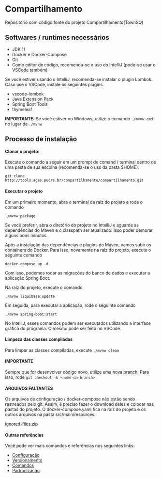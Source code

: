 # Compartilhamento

Repositório com código fonte do projeto Compartilhamento(TownSQ)

## Softwares / runtimes necessários
* JDK 11 
* Docker e Docker-Compose
* Git
* Como editor de código, recomenda-se o uso do IntelliJ (pode-se usar o VSCode também)

Se você estiver usando o IntelliJ, recomenda-se instalar o plugin Lombok. Caso use o VSCode, instale os seguintes plugins.

* vscode-lombok
* Java Extension Pack
* Spring Boot Tools
* thymeleaf

<b>IMPORTANTE:</b> Se você estiver no Windows, utilize o comando `./mvnw.cmd` no lugar de `./mvnw`

## Processo de instalação

#### Clonar o projeto:

Execute o comando a seguir em um prompt de comand / terminal dentro de uma pasta de sua escolha (recomenda-se o uso da pasta $HOME).

`git clone http://tools.ages.pucrs.br/compartilhamento/compartilhamento.git`

#### Executar o projeto

Em um primeiro momento, abra o terminal da raíz do projeto e rode o comando

`./mvnw package`

Se você preferir, abra o diretório do projeto no IntelliJ e aguarde as dependências do Maven e o classpath ser atualizado. Isso poder demorar alguns bons minutos.

Após a instalação das dependências e plugins do Maven, vamos subir os containers do Docker. Para isso, novamente na raiz do projeto, execute o seguinte comando

`docker-compose up -d`

Com isso, podemos rodar as migrações do banco de dados e executar a aplicação Spring Boot.

Na raíz do projeto, execute o comando

`./mvnw liquibase:update`

Em seguida, para executar a aplicação, rode o seguinte comando

`./mvnw spring-boot:start`

No IntelliJ, esses comandos podem ser executados utilizando a interface gráfica do programa. O mesmo pode ser feito no VSCode.

#### Limpeza das classes compiladas

Para limpar as classes compiladas, execute `./mvnw clean`

#### IMPORTANTE

Sempre que for desenvolver código novo, utilize uma nova branch. Para isso, rode `git checkout -b <nome-da-branch>`

#### ARQUIVOS FALTANTES

Os arquivos de configuração / docker-compose não estão sendo rastreados pelo git. Assim, é preciso fazer o download deles e colocar nas pastas do projeto. O docker-compose.yaml fica na raíz do projeto e os outros arquivos na pasta src/main/resources.

[ignored-files.zip](http://tools.ages.pucrs.br/compartilhamento/compartilhamento-wiki/wikis/uploads/9c3bbb87494af9800c382216ce42cea3/ignored-files.zip)

#### Outras referências

Você pode ver mais comandos e referências nos seguintes links:

* [Configuração](http://tools.ages.pucrs.br/compartilhamento/compartilhamento-wiki/wikis/configuracao)
* [Versionamento](http://tools.ages.pucrs.br/compartilhamento/compartilhamento-wiki/wikis/versionamento)
* [Comandos](http://tools.ages.pucrs.br/compartilhamento/compartilhamento-wiki/wikis/comandos)
* [Padronização](http://tools.ages.pucrs.br/compartilhamento/compartilhamento-wiki/wikis/padronizacao)